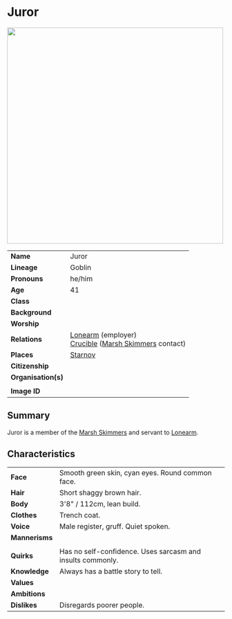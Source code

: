 # Juror

<img src="https://raw.githubusercontent.com/jesskelsall/astarus-images/main/characters/portraits/imageid.png" height="500" />

|||
| --- | --- |
| **Name** | Juror | character.4
| **Lineage** | Goblin |
| **Pronouns** | he/him |
| **Age** | 41 |
| **Class** | |
| **Background** | |
| **Worship** | |
| **Relations** | [Lonearm](lonearm.md) (employer)<br>[Crucible](crucible.md) ([Marsh Skimmers](../organisations/criminals/marsh-skimmers.md) contact) |
| **Places** | [Starnov](../places/settlements/cities/starnov.md) |
| **Citizenship** | |
| **Organisation(s)** | |
|||
| **Image ID** | |

## Summary

Juror is a member of the [Marsh Skimmers](../organisations/criminals/marsh-skimmers.md) and servant to [Lonearm](lonearm.md).

## Characteristics

| | |
| --- | --- |
| **Face** | Smooth green skin, cyan eyes. Round common face. | characteristics.2
| **Hair** | Short shaggy brown hair. |
| **Body** | 3'8" / 112cm, lean build. |
| **Clothes** | Trench coat. |
| **Voice** | Male register, gruff. Quiet spoken. |
| **Mannerisms** | |
| | |
| **Quirks** | Has no self-confidence. Uses sarcasm and insults commonly. |
| **Knowledge** | Always has a battle story to tell. |
| **Values** | |
| **Ambitions** | |
| **Dislikes** | Disregards poorer people. |
